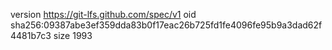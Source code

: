 version https://git-lfs.github.com/spec/v1
oid sha256:09387abe3ef359dda83b0f17eac26b725fd1fe4096fe95b9a3dad62f4481b7c3
size 1993
